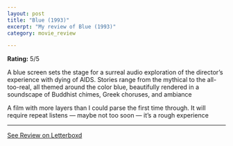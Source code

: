 ```yaml
---
layout: post
title: "Blue (1993)"
excerpt: "My review of Blue (1993)"
category: movie_review

---
```


**Rating:** 5/5

A blue screen sets the stage for a surreal audio exploration of the director’s experience with dying of AIDS. Stories range from the mythical to the all-too-real, all themed around the color blue, beautifully rendered in a soundscape of Buddhist chimes, Greek choruses, and ambiance

A film with more layers than I could parse the first time through. It will require repeat listens — maybe not too soon — it’s a rough experience

<hr>

[See Review on Letterboxd](https://boxd.it/4lNarb)
